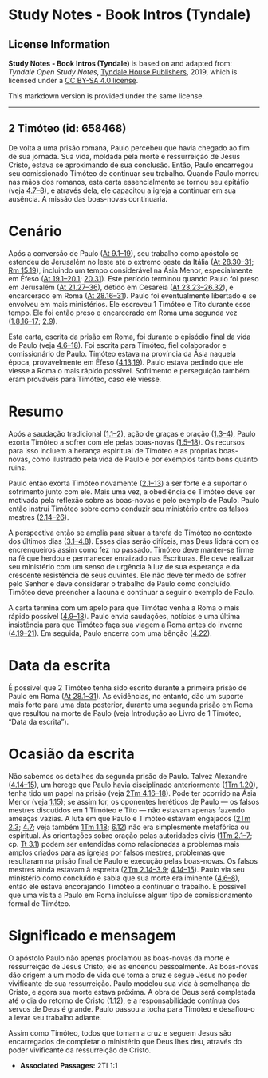 # Study Notes - Book Intros (Tyndale)

## License Information

**Study Notes - Book Intros (Tyndale)** is based on and adapted from: _Tyndale Open Study Notes_, [Tyndale House Publishers](https://tyndaleopenresources.com/), 2019, which is licensed under a [CC BY-SA 4.0 license](https://creativecommons.org/licenses/by-sa/4.0/legalcode.en).

This markdown version is provided under the same license.



--------------------------------

## 2 Timóteo (id: 658468)

De volta a uma prisão romana, Paulo percebeu que havia chegado ao fim de sua jornada. Sua vida, moldada pela morte e ressurreição de Jesus Cristo, estava se aproximando de sua conclusão. Então, Paulo encarregou seu comissionado Timóteo de continuar seu trabalho. Quando Paulo morreu nas mãos dos romanos, esta carta essencialmente se tornou seu epitáfio (veja [4\.7–8](https://ref.ly/2Tim4:7-2Tim4:8)), e através dela, ele capacitou a igreja a continuar em sua ausência. A missão das boas\-novas continuaria.

Cenário
=======

Após a conversão de Paulo ([At 9\.1–19](https://ref.ly/Acts9:1-Acts9:19)), seu trabalho como apóstolo se estendeu de Jerusalém no leste até o extremo oeste da Itália ([At 28\.30–31](https://ref.ly/Acts28:30-Acts28:31); [Rm 15\.19](https://ref.ly/Rom15:19)), incluindo um tempo considerável na Ásia Menor, especialmente em Éfeso ([At 19\.1–20\.1](https://ref.ly/Acts19:1-Acts20:1); [20\.31](https://ref.ly/Acts20:31)). Este período terminou quando Paulo foi preso em Jerusalém ([At 21\.27–36](https://ref.ly/Acts21:27-Acts21:36)), detido em Cesareia ([At 23\.23–26\.32](https://ref.ly/Acts23:23-Acts26:32)), e encarcerado em Roma ([At 28\.16–31](https://ref.ly/Acts28:16-Acts28:31)). Paulo foi eventualmente libertado e se envolveu em mais ministérios. Ele escreveu 1 Timóteo e Tito durante esse tempo. Ele foi então preso e encarcerado em Roma uma segunda vez ([1\.8](https://ref.ly/2Tim1:8),[16–17](https://ref.ly/2Tim1:16-2Tim1:17); [2\.9](https://ref.ly/2Tim2:9)).

Esta carta, escrita da prisão em Roma, foi durante o episódio final da vida de Paulo (veja [4\.6–18](https://ref.ly/2Tim4:6-2Tim4:18)). Foi escrita para Timóteo, fiel colaborador e comissionário de Paulo. Timóteo estava na província da Ásia naquela época, provavelmente em Éfeso ([4\.13](https://ref.ly/2Tim4:13),[19](https://ref.ly/2Tim4:19)). Paulo estava pedindo que ele viesse a Roma o mais rápido possível. Sofrimento e perseguição também eram prováveis para Timóteo, caso ele viesse.

Resumo
======

Após a saudação tradicional ([1\.1–2](https://ref.ly/2Tim1:1-2Tim1:2)), ação de graças e oração ([1\.3–4](https://ref.ly/2Tim1:3-2Tim1:4)), Paulo exorta Timóteo a sofrer com ele pelas boas\-novas ([1\.5–18](https://ref.ly/2Tim1:5-2Tim1:18)). Os recursos para isso incluem a herança espiritual de Timóteo e as próprias boas\-novas, como ilustrado pela vida de Paulo e por exemplos tanto bons quanto ruins.

Paulo então exorta Timóteo novamente ([2\.1–13](https://ref.ly/2Tim2:1-2Tim2:13)) a ser forte e a suportar o sofrimento junto com ele. Mais uma vez, a obediência de Timóteo deve ser motivada pela reflexão sobre as boas\-novas e pelo exemplo de Paulo. Paulo então instrui Timóteo sobre como conduzir seu ministério entre os falsos mestres ([2\.14–26](https://ref.ly/2Tim2:14-2Tim2:26)).

A perspectiva então se amplia para situar a tarefa de Timóteo no contexto dos últimos dias ([3\.1–4\.8](https://ref.ly/2Tim3:1-2Tim4:8)). Esses dias serão difíceis, mas Deus lidará com os encrenqueiros assim como fez no passado. Timóteo deve manter\-se firme na fé que herdou e permanecer enraizado nas Escrituras. Ele deve realizar seu ministério com um senso de urgência à luz de sua esperança e da crescente resistência de seus ouvintes. Ele não deve ter medo de sofrer pelo Senhor e deve considerar o trabalho de Paulo como concluído. Timóteo deve preencher a lacuna e continuar a seguir o exemplo de Paulo.

A carta termina com um apelo para que Timóteo venha a Roma o mais rápido possível ([4\.9–18](https://ref.ly/2Tim4:9-2Tim4:18)). Paulo envia saudações, notícias e uma última insistência para que Timóteo faça sua viagem a Roma antes do inverno ([4\.19–21](https://ref.ly/2Tim4:19-2Tim4:21)). Em seguida, Paulo encerra com uma bênção ([4\.22](https://ref.ly/2Tim4:22)).

Data da escrita
===============

É possível que 2 Timóteo tenha sido escrito durante a primeira prisão de Paulo em Roma ([At 28\.1–31](https://ref.ly/Acts28:1-Acts28:31)). As evidências, no entanto, dão um suporte mais forte para uma data posterior, durante uma segunda prisão em Roma que resultou na morte de Paulo (veja Introdução ao Livro de 1 Timóteo, “Data da escrita”).

Ocasião da escrita
==================

Não sabemos os detalhes da segunda prisão de Paulo. Talvez Alexandre ([4\.14–15](https://ref.ly/2Tim4:14-2Tim4:15)), um herege que Paulo havia disciplinado anteriormente ([1Tm 1\.20](https://ref.ly/1Tim1:20)), tenha tido um papel na prisão (veja [2Tm 4\.16–18](https://ref.ly/2Tim4:16-2Tim4:18)). Pode ter ocorrido na Ásia Menor (veja [1\.15](https://ref.ly/2Tim1:15)); se assim for, os oponentes heréticos de Paulo — os falsos mestres discutidos em 1 Timóteo e Tito — não estavam apenas fazendo ameaças vazias. A luta em que Paulo e Timóteo estavam engajados ([2Tm 2\.3](https://ref.ly/2Tim2:3); [4\.7](https://ref.ly/2Tim4:7); veja também [1Tm 1\.18](https://ref.ly/1Tim1:18); [6\.12](https://ref.ly/1Tim6:12)) não era simplesmente metafórica ou espiritual. As orientações sobre oração pelas autoridades civis ([1Tm 2\.1–7](https://ref.ly/1Tim2:1-1Tim2:7); cp. [Tt 3\.1](https://ref.ly/Titus3:1)) podem ser entendidas como relacionadas a problemas mais amplos criados para as igrejas por falsos mestres, problemas que resultaram na prisão final de Paulo e execução pelas boas\-novas. Os falsos mestres ainda estavam à espreita ([2Tm 2\.14–3\.9](https://ref.ly/2Tim2:14-2Tim3:9); [4\.14–15](https://ref.ly/2Tim4:14-2Tim4:15)). Paulo via seu ministério como concluído e sabia que sua morte era iminente ([4\.6–8](https://ref.ly/2Tim4:6-2Tim4:8)), então ele estava encorajando Timóteo a continuar o trabalho. É possível que uma visita a Paulo em Roma incluísse algum tipo de comissionamento formal de Timóteo.

Significado e mensagem
======================

O apóstolo Paulo não apenas proclamou as boas\-novas da morte e ressurreição de Jesus Cristo; ele as encenou pessoalmente. As boas\-novas dão origem a um modo de vida que toma a cruz e segue Jesus no poder vivificante de sua ressurreição. Paulo modelou sua vida à semelhança de Cristo, e agora sua morte estava próxima. A obra de Deus será completada até o dia do retorno de Cristo ([1\.12](https://ref.ly/2Tim1:12)), e a responsabilidade contínua dos servos de Deus é grande. Paulo passou a tocha para Timóteo e desafiou\-o a levar seu trabalho adiante.

Assim como Timóteo, todos que tomam a cruz e seguem Jesus são encarregados de completar o ministério que Deus lhes deu, através do poder vivificante da ressurreição de Cristo.

* **Associated Passages:** 2TI 1:1


